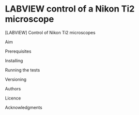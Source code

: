 # LABVIEW control of a Nikon Ti2 microscope
[LABVIEW] Control of Nikon Ti2 microscopes

Aim

Prerequisites

Installing

Running the tests

Versioning

Authors

Licence

Acknowledgments
